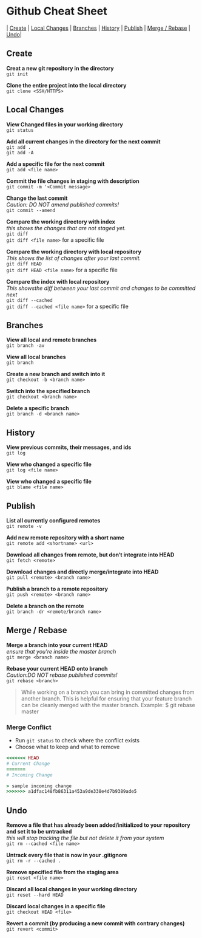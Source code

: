 # Github Cheat Sheet
| [Create](https://github.com/Wangchimei/Cheatsheets/blob/master/Github%20Cheat%20Sheet.md#create)
| [Local Changes](https://github.com/Wangchimei/Cheatsheets/blob/master/Github%20Cheat%20Sheet.md#local-changes)
| [Branches](https://github.com/Wangchimei/Cheatsheets/blob/master/Github%20Cheat%20Sheet.md#branches)
| [History](https://github.com/Wangchimei/Cheatsheets/blob/master/Github%20Cheat%20Sheet.md#history)
| [Publish](https://github.com/Wangchimei/Cheatsheets/blob/master/Github%20Cheat%20Sheet.md#publish)
| [Merge / Rebase](https://github.com/Wangchimei/Cheatsheets/blob/master/Github%20Cheat%20Sheet.md#merge--rebase)
| [Undo](https://github.com/Wangchimei/Cheatsheets/blob/master/Github%20Cheat%20Sheet.md#undo)|


## Create
**Creat a new git repository in the directory**  
`git init`

**Clone the entire project into the local directory**  
`git clone <SSH/HTTPS>`


## Local Changes
**View Changed files in your working directory**  
`git status`

**Add all current changes in the directory for the next commit**  
`git add .`  
`git add -A`

**Add a specific file for the next commit**  
`git add <file name>`

**Commit the file changes in staging with description**  
`git commit -m '<Commit message>`

**Change the last commit**  
_Caution: DO NOT amend published commits!_  
`git commit --amend`

**Compare the working directory with index**  
_this shows the changes that are not staged yet._  
`git diff`  
`git diff <file name>` for a specific file

**Compare the working directory with local repository**  
_This shows the list of changes after your last commit._  
`git diff HEAD`  
`git diff HEAD <file name>` for a specific file

**Compare the index with local repository**  
_This showsthe diff between your last commit and changes to be committed next_  
`git diff --cached`  
`git diff --cached <file name>` for a specific file


## Branches
**View all local and remote branches**  
`git branch -av`

**View all local branches**  
`git branch`

**Create a new branch and switch into it**  
`git checkout -b <branch name>`

**Switch into the specified branch**  
`git checkout <branch name>`

**Delete a specific branch**  
`git branch -d <branch name>`


## History
**View previous commits, their messages, and ids**  
`git log`

**View who changed a specific file**  
`git log <file name>`

**View who changed a specific file**  
`git blame <file name>`


## Publish
**List all currently configured remotes**  
`git remote -v`

**Add new remote repository with a short name**  
`git remote add <shortname> <url>`

**Download all changes from remote, but don‘t integrate into HEAD**  
`git fetch <remote>`

**Download changes and directly merge/integrate into HEAD**  
`git pull <remote> <branch name>`

**Publish a branch to a remote repository**  
`git push <remote> <branch name>`

**Delete a branch on the remote**  
`git branch -dr <remote/branch name>`


## Merge / Rebase
**Merge a branch into your current HEAD**  
_ensure that you're inside the master branch_  
`git merge <branch name>`

**Rebase your current HEAD onto branch**  
_Caution:DO NOT rebase published commits!_  
`git rebase <branch>`

> While working on a branch you can bring in committed changes from another branch.
> This is helpful for ensuring that your feature branch can be cleanly merged with the master branch.
> Example: $ git rebase master

### Merge Conflict
* Run `git status` to check where the conflict exists
* Choose what to keep and what to remove

```ruby
<<<<<<< HEAD
# Current Change
=======
# Incoming Change

> sample incoming change
>>>>>>> a1dfac148fb86311a453a9de338e4d7b9389ade5
```


## Undo
**Remove a file that has already been added/initialized to your repository and set it to be untracked**  
_this will stop tracking the file but not delete it from your system_  
`git rm --cached <file name>`

**Untrack every file that is now in your .gitignore**  
`git rm -r --cached .`

**Remove specified file from the staging area**  
`git reset <file name>`

**Discard all local changes in your working directory**  
`git reset --hard HEAD`

**Discard local changes in a specific file**  
`git checkout HEAD <file>`

**Revert a commit (by producing a new commit with contrary changes)**  
`git revert <commit>`